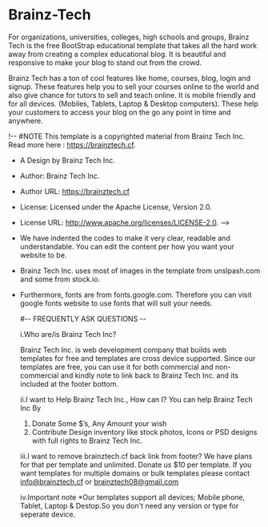 # Brainz-Tech
For organizations, universities, colleges, high schools and groups, Brainz Tech is the free BootStrap educational template that takes 
all the hard work away from creating a complex educational blog. It is beautiful and responsive to make your blog to stand out from 
the crowd.

Brainz Tech has a ton of cool features like home, courses, blog, login and signup. These features help you to sell your courses
online to the world and also give chance for tutors to sell and teach online. It is mobile friendly and for all devices.
(Mobiles, Tablets, Laptop & Desktop computers). These help your customers to access your blog on the go any point in time and anywhere.

!--
#NOTE
This template is a copyrighted material from Brainz Tech Inc. 
Read more here : https://brainztech.cf.

* A Design by Brainz Tech Inc.
* Author: Brainz Tech Inc.
* Author URL: https://brainztech.cf
* License: Licensed under the Apache License, Version 2.0.
* License URL: http://www.apache.org/licenses/LICENSE-2.0.
-->
* We have indented the codes to make it very clear, readable and understandable. You can edit the content per how you want your 
  website to be.
* Brainz Tech Inc. uses most of images in the template from unslpash.com and some from stock.io.
* Furthermore, fonts are from fonts.google.com. Therefore you can visit google fonts website to use fonts that will
  suit your needs.
  
  #-- FREQUENTLY ASK QUESTIONS --
  
  i.Who are/is Brainz Tech Inc?
  
  Brainz Tech Inc. is web development company that builds web templates for free and templates are cross device supported.
  Since our templates are free, you can use it for both commercial and non-commercial and kindly note to link back to Brainz Tech Inc.
  and its included at the footer bottom.
  
  ii.I want to Help Brainz Tech Inc., How can I?
    You can help Brainz Tech Inc By
    1. Donate Some $’s, Any Amount your wish 
    2. Contribute Design inventory like stock photos, Icons or PSD designs with full rights to Brainz Tech Inc.
    
   iii.I want to remove brainztech.cf back link from footer? 
      We have plans for that per template and unlimited.
      Donate us $10 per template. If you want templates for multiple domains or bulk templates please contact info@brainztech.cf
      or brainztech08@gmail.com
     
    iv.Important note
     *Our templates support all devices; Mobile phone, Tablet, Laptop & Destop.So you don't need any version or type for seperate device.
     

